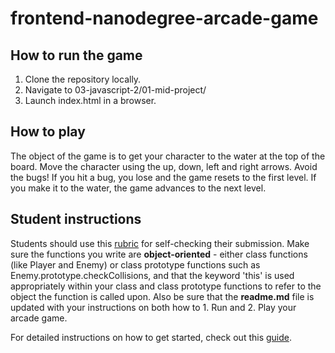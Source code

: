 frontend-nanodegree-arcade-game
===============================

## How to run the game
1. Clone the repository locally.
2. Navigate to 03-javascript-2/01-mid-project/
3. Launch index.html in a browser.

## How to play
The object of the game is to get your character to the water at the top of the board.
Move the character using the up, down, left and right arrows.
Avoid the bugs!
If you hit a bug, you lose and the game resets to the first level.
If you make it to the water, the game advances to the next level.

## Student instructions
Students should use this [rubric](https://review.udacity.com/#!/projects/2696458597/rubric) for self-checking their submission. Make sure the functions you write are **object-oriented** - either class functions (like Player and Enemy) or class prototype functions such as Enemy.prototype.checkCollisions, and that the keyword 'this' is used appropriately within your class and class prototype functions to refer to the object the function is called upon. Also be sure that the **readme.md** file is updated with your instructions on both how to 1. Run and 2. Play your arcade game.

For detailed instructions on how to get started, check out this [guide](https://docs.google.com/document/d/1v01aScPjSWCCWQLIpFqvg3-vXLH2e8_SZQKC8jNO0Dc/pub?embedded=true).
